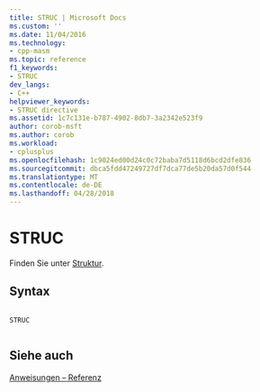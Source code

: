```yaml
---
title: STRUC | Microsoft Docs
ms.custom: ''
ms.date: 11/04/2016
ms.technology:
- cpp-masm
ms.topic: reference
f1_keywords:
- STRUC
dev_langs:
- C++
helpviewer_keywords:
- STRUC directive
ms.assetid: 1c7c131e-b787-4902-8db7-3a2342e523f9
author: corob-msft
ms.author: corob
ms.workload:
- cplusplus
ms.openlocfilehash: 1c9024ed00d24c0c72baba7d5118d6bcd2dfe836
ms.sourcegitcommit: dbca5fdd47249727df7dca77de5b20da57d0f544
ms.translationtype: MT
ms.contentlocale: de-DE
ms.lasthandoff: 04/28/2018
---
```

# <a name="struc"></a>STRUC
Finden Sie unter [Struktur](../../assembler/masm/struct-masm.md).  
  
## <a name="syntax"></a>Syntax  
  
```  
  
STRUC  
  
```  
  
## <a name="see-also"></a>Siehe auch  
 [Anweisungen – Referenz](../../assembler/masm/directives-reference.md)
